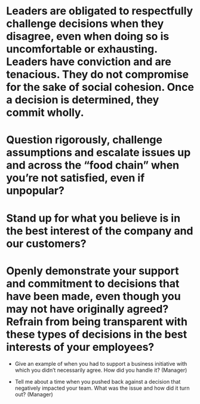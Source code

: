 
# Leaders are obligated to respectfully challenge decisions when they disagree, even when doing so is uncomfortable or exhausting.  Leaders have conviction and are tenacious.  They do not compromise for the sake of social cohesion.  Once a decision is determined, they commit wholly.

# Question rigorously, challenge assumptions and escalate issues up and across the “food chain” when you’re not satisfied, even if unpopular?
# Stand up for what you believe is in the best interest of the company and our customers?

# Openly demonstrate your support and commitment to decisions that have been made, even though you may not have originally agreed?  Refrain from being transparent with these types of decisions in the best interests of your employees?

- Give an example of when you had to support a business initiative with which you didn’t necessarily agree.  How did you handle it?  (Manager)


- Tell me about a time when you pushed back against a decision that negatively impacted your team.  What was the issue and how did it turn out? (Manager)


